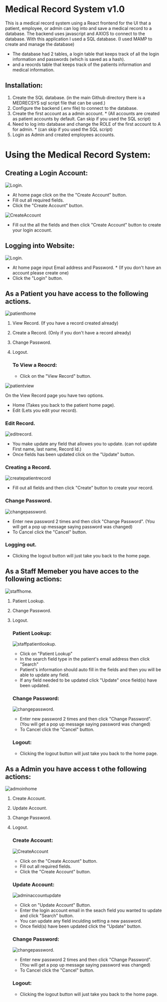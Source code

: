 # Medical Record System v1.0

This is a medical record system using a React frontend for the UI that a patient, employee, or admin can log into and save a medical record to a database.
The backend uses javascript and AXIOS to connect to the database.
With this application I used a SQL database. (I used MAMP to create and manage the database)
  - The database had 2 tables, a login table that keeps track of all the login information and passwords (which is saved as a hash).
  - and a reocrds table that keeps track of the patients information and medical information.

## Installation:
  1. Create the SQL database. (in the main Github directory there is a MEDRECSYS sql script file that can be used.)
  2. Configure the backend (.env file) to connect to the database. 
  3. Create the first account as a admin account. * (All accounts are created as patient accounts by default. Can skip if you used the SQL script)
  4. Need to log into database and change the ROLE of the first account to A for admin. * (can skip if you used the SQL script)
  5. Login as Admin and created employees accounts.

# Using the Medical Record System:

## Creating a Login Account:
![Login](screenshots/login.png).
 - At home page click on the the "Create Account" button.
 - Fill out all required fields.
 - Click the "Create Account" button.
    
![CreateAccount](screenshots/create_account.png)

- Fill out the all the fields and then click "Create Account" button to create your login account.
## Logging into Website:
![Login](screenshots/login.png).
  - At home page input Email address and Password. * (If you don't have an account please create one)
  - Click the "Login" button.


## As a Patient you have access to the following actions.
 ![patienthome](screenshots/patienthome.png)
1. View Record. (If you have a record created already)
2. Create a Record. (Only if you don't have a record already)
3. Change Password.
4. Logout.

   ### To View a Reocrd:
   - Click on the "View Record" button.
   
  ![patientview](screenshots/viewrecord.png)
  
  On the View Record page you have two options.
  - Home (Takes you back to the patient home page).
  - Edit (Lets you edit your record).

  ### Edit Record.
  ![editrecord](screenshots/editrecord.png).
  
  - You make update any field that allowes you to update. (can not update First name, last name, Record Id.)
  - Once fields has been updated click on the "Update" button.
  
  ### Creating a Record.
  ![createpatientrecord](screenshots/createpatientrecord.png)
  
  - Fill out all fields and then click "Create" button to create your record.
  
  ### Change Password.
  ![changepassword](screenshots/changepw.png).

  - Enter new password 2 times and then click "Change Password". (You will get a pop up message saying password was changed)
  - To Cancel click the "Cancel" button.
  
  ### Logging out.
  - Clicking the logout button will just take you back to the home page. 


## As a Staff Memeber you have acces to the following actions:
![staffhome](screenshots/staffhome.png).
1. Patient Lookup.
2. Change Password.
3. Logout.
   
   ### Patient Lookup:
   ![staffpatientlookup](screenshots/staffpatientlookup.png).

   - Click on "Patient Lookup"
   - In the search field type in the patient's email address then click "Search"
   - Patient's information should auto fill in the fields and then you will be able to update any field.
   - If any field needed to be updated click "Update" once field(s) have been updated.

   ### Change Password:
   ![changepassword](screenshots/changepw.png).

   - Enter new password 2 times and then click "Change Password". (You will get a pop up message saying password was changed)
   - To Cancel click the "Cancel" button.

   ### Logout:
     - Clicking the logout button will just take you back to the home page.


## As a Admin you have access t othe following actions:
![admoinhome](screenshots/adminhome.png)
1. Create Account.
2. Update Account.
3. Change Password.
4. Logout.

   ### Create Account:
   ![CreateAccount](screenshots/create_account.png)

    - Click on the "Create Account" button.
    - Fill out all required fields.
    - Click the "Create Account" button.

   ### Update Account:
   ![adminaccountupdate](screenshots/adminupdateaccount.png)

   - Click on "Update Account" Button.
   - Enter the login account email in the seach field you wanted to update and click "Search" button.
   - You can update any field inculding setting a new password.
   - Once field(s) have been updated click the "Update" button.

   ### Change Password:
     ![changepassword](screenshots/changepw.png).

   - Enter new password 2 times and then click "Change Password". (You will get a pop up message saying password was changed)
   - To Cancel click the "Cancel" button.

   ### Logout:
     - Clicking the logout button will just take you back to the home page.

